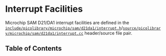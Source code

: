 # Interrupt Facilities
Microchip SAM D21/DA1 interrupt facilities are defined in the
[`include/picolibrary/microchip/sam/d21da1/interrupt.h`](https://github.com/apcountryman/picolibrary-microchip-sam-d21da1/blob/main/include/picolibrary/microchip/sam/d21da1/interrupt.h)/[`source/picolibrary/microchip/sam/d21da1/interrupt.cc`](https://github.com/apcountryman/picolibrary-microchip-sam-d21da1/blob/main/source/picolibrary/microchip/sam/d21da1/interrupt.cc)
header/source file pair.

## Table of Contents
